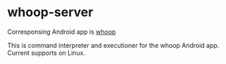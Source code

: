 whoop-server
===========

Corresponsing Android app is [whoop](https://github.com/lafolle/whoop)

This is command interpreter and executioner for the whoop Android app. Current supports on Linux.
